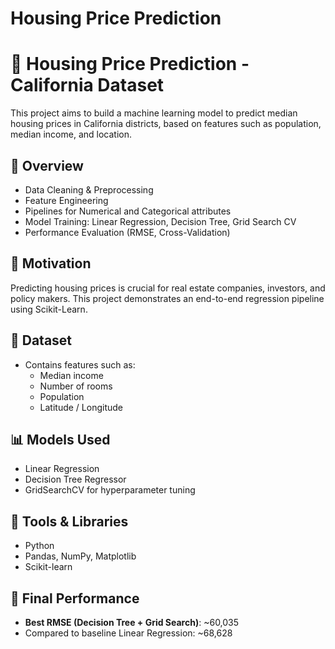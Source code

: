 # Housing Price Prediction
# 🏡 Housing Price Prediction - California Dataset

This project aims to build a machine learning model to predict median housing prices in California districts, based on features such as population, median income, and location.

## 📌 Overview

- Data Cleaning & Preprocessing
- Feature Engineering
- Pipelines for Numerical and Categorical attributes
- Model Training: Linear Regression, Decision Tree, Grid Search CV
- Performance Evaluation (RMSE, Cross-Validation)

## 🧠 Motivation

Predicting housing prices is crucial for real estate companies, investors, and policy makers. This project demonstrates an end-to-end regression pipeline using Scikit-Learn.

## 📂 Dataset

- Contains features such as:
  - Median income
  - Number of rooms
  - Population
  - Latitude / Longitude

## 📊 Models Used

- Linear Regression
- Decision Tree Regressor
- GridSearchCV for hyperparameter tuning

## 🔧 Tools & Libraries

- Python
- Pandas, NumPy, Matplotlib
- Scikit-learn

## 🚀 Final Performance

- **Best RMSE (Decision Tree + Grid Search)**: ~60,035
- Compared to baseline Linear Regression: ~68,628



